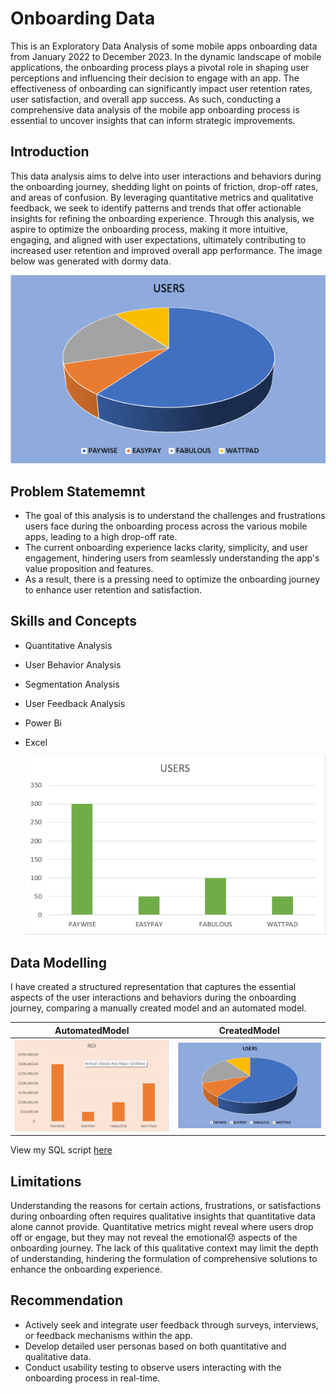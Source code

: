 # Onboarding Data
This is an Exploratory Data Analysis of some mobile apps onboarding data from January 2022 to December 2023. In the dynamic landscape of mobile applications, the onboarding process plays a pivotal role in shaping user perceptions and influencing their decision to engage with an app. The effectiveness of onboarding can significantly impact user retention rates, user satisfaction, and overall app success. As such, conducting a comprehensive data analysis of the mobile app onboarding process is essential to uncover insights that can inform strategic improvements.

## Introduction
This data analysis aims to delve into user interactions and behaviors during the onboarding journey, shedding light on points of friction, drop-off rates, and areas of confusion. By leveraging quantitative metrics and qualitative feedback, we seek to identify patterns and trends that offer actionable insights for refining the onboarding experience. Through this analysis, we aspire to optimize the onboarding process, making it more intuitive, engaging, and aligned with user expectations, ultimately contributing to increased user retention and improved overall app performance. The image below was generated with dormy data. 

![](https://github.com/peacestarr/OnboardingData/blob/main/DATA%20SET.png)

## Problem Statememnt
- The goal of this analysis is to understand the challenges and frustrations users face during the onboarding process across the various mobile apps, leading to a high drop-off rate. 
- The current onboarding experience lacks clarity, simplicity, and user engagement, hindering users from seamlessly understanding the app's value proposition and features. 
- As a result, there is a pressing need to optimize the onboarding journey to enhance user retention and satisfaction.

## Skills and Concepts
- Quantitative Analysis
- User Behavior Analysis
- Segmentation Analysis
- User Feedback Analysis
- Power Bi
- Excel

  ![](https://github.com/peacestarr/OnboardingData/blob/main/DATA%20SET%201.png)

## Data Modelling
I have created a structured representation that captures the essential aspects of the user interactions and behaviors during the onboarding journey, comparing a manually created model and an automated model.

AutomatedModel                                                              |               CreatedModel
:-----------------------------:                                             | :-------------------------------:
![](https://github.com/peacestarr/OnboardingData/blob/main/DATA%20CHAT.png) | ![](https://github.com/peacestarr/OnboardingData/blob/main/DATA%20SET.png)

View my SQL script [here](https://github.com/peacestarr/OnboardingData/blob/main/SQL%20SCRIPT.png)

## Limitations
Understanding the reasons for certain actions, frustrations, or satisfactions during onboarding often requires qualitative insights that quantitative data alone cannot provide. Quantitative metrics might reveal where users drop off or engage, but they may not reveal the emotional😞 aspects of the onboarding journey. The lack of this qualitative context may limit the depth of understanding, hindering the formulation of comprehensive solutions to enhance the onboarding experience.

## Recommendation
- Actively seek and integrate user feedback through surveys, interviews, or feedback mechanisms within the app. 
- Develop detailed user personas based on both quantitative and qualitative data.
- Conduct usability testing to observe users interacting with the onboarding process in real-time.



